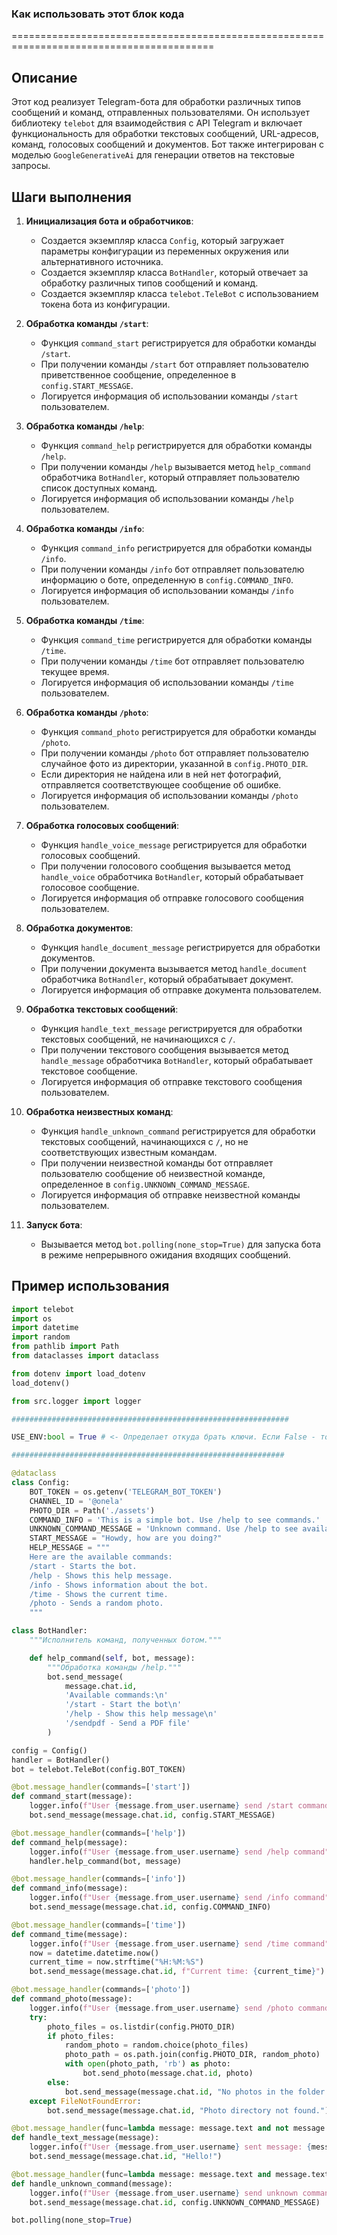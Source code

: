 ### Как использовать этот блок кода
=========================================================================================

Описание
-------------------------
Этот код реализует Telegram-бота для обработки различных типов сообщений и команд, отправленных пользователями. Он использует библиотеку `telebot` для взаимодействия с API Telegram и включает функциональность для обработки текстовых сообщений, URL-адресов, команд, голосовых сообщений и документов. Бот также интегрирован с моделью `GoogleGenerativeAi` для генерации ответов на текстовые запросы.

Шаги выполнения
-------------------------
1. **Инициализация бота и обработчиков**:
   - Создается экземпляр класса `Config`, который загружает параметры конфигурации из переменных окружения или альтернативного источника.
   - Создается экземпляр класса `BotHandler`, который отвечает за обработку различных типов сообщений и команд.
   - Создается экземпляр класса `telebot.TeleBot` с использованием токена бота из конфигурации.

2. **Обработка команды `/start`**:
   - Функция `command_start` регистрируется для обработки команды `/start`.
   - При получении команды `/start` бот отправляет пользователю приветственное сообщение, определенное в `config.START_MESSAGE`.
   - Логируется информация об использовании команды `/start` пользователем.

3. **Обработка команды `/help`**:
   - Функция `command_help` регистрируется для обработки команды `/help`.
   - При получении команды `/help` вызывается метод `help_command` обработчика `BotHandler`, который отправляет пользователю список доступных команд.
   - Логируется информация об использовании команды `/help` пользователем.

4. **Обработка команды `/info`**:
   - Функция `command_info` регистрируется для обработки команды `/info`.
   - При получении команды `/info` бот отправляет пользователю информацию о боте, определенную в `config.COMMAND_INFO`.
   - Логируется информация об использовании команды `/info` пользователем.

5. **Обработка команды `/time`**:
   - Функция `command_time` регистрируется для обработки команды `/time`.
   - При получении команды `/time` бот отправляет пользователю текущее время.
   - Логируется информация об использовании команды `/time` пользователем.

6. **Обработка команды `/photo`**:
   - Функция `command_photo` регистрируется для обработки команды `/photo`.
   - При получении команды `/photo` бот отправляет пользователю случайное фото из директории, указанной в `config.PHOTO_DIR`.
   - Если директория не найдена или в ней нет фотографий, отправляется соответствующее сообщение об ошибке.
   - Логируется информация об использовании команды `/photo` пользователем.

7. **Обработка голосовых сообщений**:
   - Функция `handle_voice_message` регистрируется для обработки голосовых сообщений.
   - При получении голосового сообщения вызывается метод `handle_voice` обработчика `BotHandler`, который обрабатывает голосовое сообщение.
   - Логируется информация об отправке голосового сообщения пользователем.

8. **Обработка документов**:
   - Функция `handle_document_message` регистрируется для обработки документов.
   - При получении документа вызывается метод `handle_document` обработчика `BotHandler`, который обрабатывает документ.
   - Логируется информация об отправке документа пользователем.

9. **Обработка текстовых сообщений**:
   - Функция `handle_text_message` регистрируется для обработки текстовых сообщений, не начинающихся с `/`.
   - При получении текстового сообщения вызывается метод `handle_message` обработчика `BotHandler`, который обрабатывает текстовое сообщение.
   - Логируется информация об отправке текстового сообщения пользователем.

10. **Обработка неизвестных команд**:
    - Функция `handle_unknown_command` регистрируется для обработки текстовых сообщений, начинающихся с `/`, но не соответствующих известным командам.
    - При получении неизвестной команды бот отправляет пользователю сообщение об неизвестной команде, определенное в `config.UNKNOWN_COMMAND_MESSAGE`.
    - Логируется информация об отправке неизвестной команды пользователем.

11. **Запуск бота**:
    - Вызывается метод `bot.polling(none_stop=True)` для запуска бота в режиме непрерывного ожидания входящих сообщений.

Пример использования
-------------------------

```python
import telebot
import os
import datetime
import random
from pathlib import Path
from dataclasses import dataclass

from dotenv import load_dotenv
load_dotenv()

from src.logger import logger

##############################################################

USE_ENV:bool = True # <- Определает откуда брать ключи. Если False - то из базы данных с паролями, иначе из .env

#############################################################

@dataclass
class Config:
    BOT_TOKEN = os.getenv('TELEGRAM_BOT_TOKEN')
    CHANNEL_ID = '@onela'
    PHOTO_DIR = Path('./assets')
    COMMAND_INFO = 'This is a simple bot. Use /help to see commands.'
    UNKNOWN_COMMAND_MESSAGE = 'Unknown command. Use /help to see available commands.'
    START_MESSAGE = "Howdy, how are you doing?"
    HELP_MESSAGE = """
    Here are the available commands:
    /start - Starts the bot.
    /help - Shows this help message.
    /info - Shows information about the bot.
    /time - Shows the current time.
    /photo - Sends a random photo.
    """

class BotHandler:
    """Исполнитель команд, полученных ботом."""

    def help_command(self, bot, message):
        """Обработка команды /help."""
        bot.send_message(
            message.chat.id,
            'Available commands:\n'
            '/start - Start the bot\n'
            '/help - Show this help message\n'
            '/sendpdf - Send a PDF file'
        )

config = Config()
handler = BotHandler()
bot = telebot.TeleBot(config.BOT_TOKEN)

@bot.message_handler(commands=['start'])
def command_start(message):
    logger.info(f"User {message.from_user.username} send /start command")
    bot.send_message(message.chat.id, config.START_MESSAGE)

@bot.message_handler(commands=['help'])
def command_help(message):
    logger.info(f"User {message.from_user.username} send /help command")
    handler.help_command(bot, message)

@bot.message_handler(commands=['info'])
def command_info(message):
    logger.info(f"User {message.from_user.username} send /info command")
    bot.send_message(message.chat.id, config.COMMAND_INFO)

@bot.message_handler(commands=['time'])
def command_time(message):
    logger.info(f"User {message.from_user.username} send /time command")
    now = datetime.datetime.now()
    current_time = now.strftime("%H:%M:%S")
    bot.send_message(message.chat.id, f"Current time: {current_time}")

@bot.message_handler(commands=['photo'])
def command_photo(message):
    logger.info(f"User {message.from_user.username} send /photo command")
    try:
        photo_files = os.listdir(config.PHOTO_DIR)
        if photo_files:
            random_photo = random.choice(photo_files)
            photo_path = os.path.join(config.PHOTO_DIR, random_photo)
            with open(photo_path, 'rb') as photo:
                bot.send_photo(message.chat.id, photo)
        else:
            bot.send_message(message.chat.id, "No photos in the folder.")
    except FileNotFoundError:
        bot.send_message(message.chat.id, "Photo directory not found.")

@bot.message_handler(func=lambda message: message.text and not message.text.startswith('/'))
def handle_text_message(message):
    logger.info(f"User {message.from_user.username} sent message: {message.text}")
    bot.send_message(message.chat.id, "Hello!")

@bot.message_handler(func=lambda message: message.text and message.text.startswith('/'))
def handle_unknown_command(message):
    logger.info(f"User {message.from_user.username} send unknown command: {message.text}")
    bot.send_message(message.chat.id, config.UNKNOWN_COMMAND_MESSAGE)

bot.polling(none_stop=True)